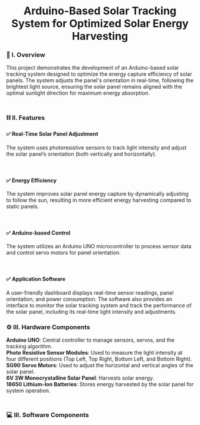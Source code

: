 <div align="center">
  <h1>Arduino-Based Solar Tracking System for Optimized Solar Energy Harvesting</h1>
</div>

### 🧐 I. Overview

This project demonstrates the development of an Arduino-based solar tracking system designed to optimize the energy capture efficiency of solar panels. The system adjusts the panel's orientation in real-time, following the brightest light source, ensuring the solar panel remains aligned with the optimal sunlight direction for maximum energy absorption.
<br><br>
##

### ⛓️ II. Features

#### ✅ Real-Time Solar Panel Adjustment
The system uses photoresistive sensors to track light intensity and adjust the solar panel’s orientation (both vertically and horizontally).
<br><br><br>

#### ✅ Energy Efficiency
The system improves solar panel energy capture by dynamically adjusting to follow the sun, resulting in more efficient energy harvesting compared to static panels.
<br><br><br>

#### ✅ Arduino-based Control
The system utilizes an Arduino UNO microcontroller to process sensor data and control servo motors for panel orientation.
<br><br><br>

#### ✅ Application Software
A user-friendly dashboard displays real-time sensor readings, panel orientation, and power consumption. The software also provides an interface to monitor the solar tracking system and track the performance of the solar panel, including its real-time light intensity and adjustments.

### ⚙️ III. Hardware Components

**Arduino UNO**: Central controller to manage sensors, servos, and the tracking algorithm.<br>
**Photo Resistive Sensor Modules**: Used to measure the light intensity at four different positions (Top Left, Top Right, Bottom Left, and Bottom Right).<br>
**SG90 Servo Motors**: Used to adjust the horizontal and vertical angles of the solar panel.<br>
**6V 3W Monocrystalline Solar Panel**: Harvests solar energy.<br>
**18650 Lithium-Ion Batteries**: Stores energy harvested by the solar panel for system operation.
<br><br>
##

### 💻 III. Software Components



